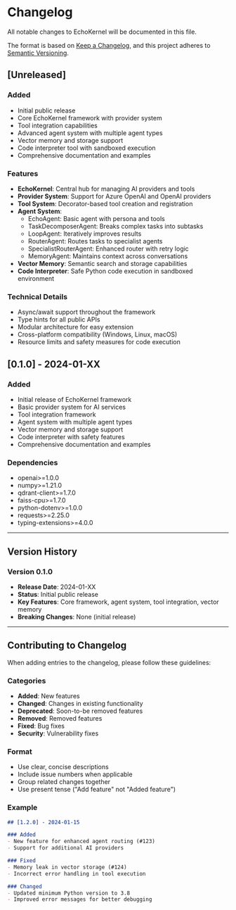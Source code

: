 # Changelog

All notable changes to EchoKernel will be documented in this file.

The format is based on [Keep a Changelog](https://keepachangelog.com/en/1.0.0/),
and this project adheres to [Semantic Versioning](https://semver.org/spec/v2.0.0.html).

## [Unreleased]

### Added
- Initial public release
- Core EchoKernel framework with provider system
- Tool integration capabilities
- Advanced agent system with multiple agent types
- Vector memory and storage support
- Code interpreter tool with sandboxed execution
- Comprehensive documentation and examples

### Features
- **EchoKernel**: Central hub for managing AI providers and tools
- **Provider System**: Support for Azure OpenAI and OpenAI providers
- **Tool System**: Decorator-based tool creation and registration
- **Agent System**: 
  - EchoAgent: Basic agent with persona and tools
  - TaskDecomposerAgent: Breaks complex tasks into subtasks
  - LoopAgent: Iteratively improves results
  - RouterAgent: Routes tasks to specialist agents
  - SpecialistRouterAgent: Enhanced router with retry logic
  - MemoryAgent: Maintains context across conversations
- **Vector Memory**: Semantic search and storage capabilities
- **Code Interpreter**: Safe Python code execution in sandboxed environment

### Technical Details
- Async/await support throughout the framework
- Type hints for all public APIs
- Modular architecture for easy extension
- Cross-platform compatibility (Windows, Linux, macOS)
- Resource limits and safety measures for code execution

## [0.1.0] - 2024-01-XX

### Added
- Initial release of EchoKernel framework
- Basic provider system for AI services
- Tool integration framework
- Agent system with multiple agent types
- Vector memory and storage support
- Code interpreter with safety features
- Comprehensive documentation and examples

### Dependencies
- openai>=1.0.0
- numpy>=1.21.0
- qdrant-client>=1.7.0
- faiss-cpu>=1.7.0
- python-dotenv>=1.0.0
- requests>=2.25.0
- typing-extensions>=4.0.0

---

## Version History

### Version 0.1.0
- **Release Date**: 2024-01-XX
- **Status**: Initial public release
- **Key Features**: Core framework, agent system, tool integration, vector memory
- **Breaking Changes**: None (initial release)

---

## Contributing to Changelog

When adding entries to the changelog, please follow these guidelines:

### Categories
- **Added**: New features
- **Changed**: Changes in existing functionality
- **Deprecated**: Soon-to-be removed features
- **Removed**: Removed features
- **Fixed**: Bug fixes
- **Security**: Vulnerability fixes

### Format
- Use clear, concise descriptions
- Include issue numbers when applicable
- Group related changes together
- Use present tense ("Add feature" not "Added feature")

### Example
```markdown
## [1.2.0] - 2024-01-15

### Added
- New feature for enhanced agent routing (#123)
- Support for additional AI providers

### Fixed
- Memory leak in vector storage (#124)
- Incorrect error handling in tool execution

### Changed
- Updated minimum Python version to 3.8
- Improved error messages for better debugging
``` 